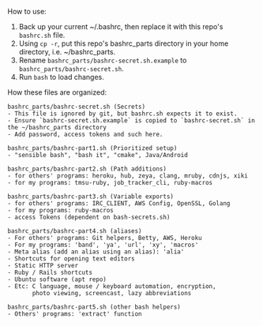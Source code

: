 How to use:

  1. Back up your current ~/.bashrc, then replace it with this repo's `bashrc.sh` file.
  2. Using `cp -r`, put this repo's bashrc_parts directory in your home directory, i.e. ~/bashrc_parts.
  3. Rename `bashrc_parts/bashrc-secret.sh.example` to `bashrc_parts/bashrc-secret.sh`. 
  3. Run `bash` to load changes.

How these files are organized:

```
bashrc_parts/bashrc-secret.sh (Secrets)
- This file is ignored by git, but bashrc.sh expects it to exist.
- Ensure `bashrc-secret.sh.example` is copied to `bashrc-secret.sh` in the ~/bashrc_parts directory
- Add password, access tokens and such here.
```

```
bashrc_parts/bashrc-part1.sh (Prioritized setup)
- "sensible bash", "bash it", "cmake", Java/Android
```

```
bashrc_parts/bashrc-part2.sh (Path additions)
- for others' programs: heroku, hub, zeya, clang, mruby, cdnjs, xiki
- for my programs: tmsu-ruby, job_tracker_cli, ruby-macros
```

```
bashrc_parts/bashrc-part3.sh (Variable exports)
- for others' programs: IRC_CLIENT, AWS Config, OpenSSL, Golang
- for my programs: ruby-macros
- access Tokens (dependent on bash-secrets.sh)
```

```
bashrc_parts/bashrc-part4.sh (aliases)
- For others' programs: Git helpers, Betty, AWS, Heroku
- For my programs: 'band', 'ya', 'url', 'xy', 'macros'
- Meta alias (add an alias using an alias): 'alia'
- Shortcuts for opening text editors
- Static HTTP server
- Ruby / Rails shortcuts
- Ubuntu software (apt repo) 
- Etc: C language, mouse / keyboard automation, encryption,
       photo viewing, screencast, lazy abbreviations
```

```
bashrc_parts/bashrc-part5.sh (other bash helpers)
- Others' programs: 'extract' function
```